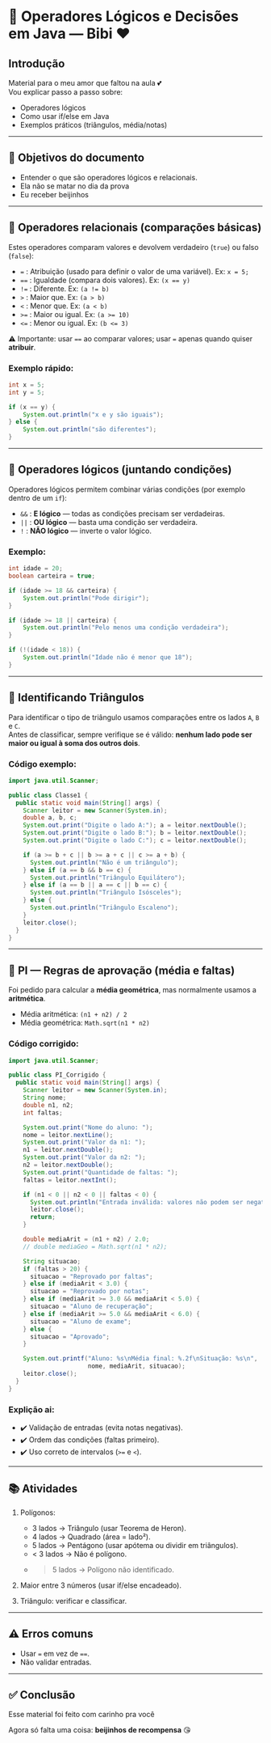 # 📘 Operadores Lógicos e Decisões em Java — Bibi ❤️

## Introdução
Material para o meu amor que faltou na aula 💕  
Vou explicar passo a passo sobre:
- Operadores lógicos
- Como usar if/else em Java
- Exemplos práticos (triângulos, média/notas)


---

## 🎯 Objetivos do documento
- Entender o que são operadores lógicos e relacionais.  
- Ela não se matar no dia da prova  
- Eu receber beijinhos  

---

## 🔹 Operadores relacionais (comparações básicas)
Estes operadores comparam valores e devolvem verdadeiro (`true`) ou falso (`false`):

- `=`  : Atribuição (usado para definir o valor de uma variável). Ex: `x = 5;`  
- `==` : Igualdade (compara dois valores). Ex: `(x == y)`  
- `!=` :  Diferente. Ex: `(a != b)`  
- `>`  : Maior que. Ex: `(a > b)`  
- `<`  : Menor que. Ex: `(a < b)`  
- `>=` : Maior ou igual. Ex: `(a >= 10)`  
- `<=` : Menor ou igual. Ex: `(b <= 3)`

⚠️ Importante: usar `==` ao comparar valores; usar `=` apenas quando quiser **atribuir**.

### Exemplo rápido:
```java
int x = 5;
int y = 5;

if (x == y) {
    System.out.println("x e y são iguais");
} else {
    System.out.println("são diferentes");
}
```

---

## 🔹 Operadores lógicos (juntando condições)
Operadores lógicos permitem combinar várias condições (por exemplo dentro de um `if`):

- `&&` : **E lógico** — todas as condições precisam ser verdadeiras.  
- `||` : **OU lógico** — basta uma condição ser verdadeira.  
- `!`  : **NÃO lógico** — inverte o valor lógico.  

### Exemplo:
```java
int idade = 20;
boolean carteira = true;

if (idade >= 18 && carteira) {
    System.out.println("Pode dirigir");
}

if (idade >= 18 || carteira) {
    System.out.println("Pelo menos uma condição verdadeira");
}

if (!(idade < 18)) {
    System.out.println("Idade não é menor que 18");
}
```

---

## 🔹 Identificando Triângulos
Para identificar o tipo de triângulo usamos comparações entre os lados `A`, `B` e `C`.  
Antes de classificar, sempre verifique se é válido: **nenhum lado pode ser maior ou igual à soma dos outros dois**.

### Código exemplo:
```java
import java.util.Scanner;

public class Classe1 {
  public static void main(String[] args) {
    Scanner leitor = new Scanner(System.in);
    double a, b, c;
    System.out.print("Digite o lado A:"); a = leitor.nextDouble();
    System.out.print("Digite o lado B:"); b = leitor.nextDouble();
    System.out.print("Digite o lado C:"); c = leitor.nextDouble();

    if (a >= b + c || b >= a + c || c >= a + b) {
      System.out.println("Não é um triângulo");
    } else if (a == b && b == c) {
      System.out.println("Triângulo Equilátero");
    } else if (a == b || a == c || b == c) {
      System.out.println("Triângulo Isósceles");
    } else {
      System.out.println("Triângulo Escaleno");
    }
    leitor.close();
  }
}
```

---

## 🔹 PI — Regras de aprovação (média e faltas)
Foi pedido para calcular a **média geométrica**, mas normalmente usamos a **aritmética**.  

- Média aritmética: `(n1 + n2) / 2`  
- Média geométrica: `Math.sqrt(n1 * n2)`  

### Código corrigido:
```java
import java.util.Scanner;

public class PI_Corrigido {
  public static void main(String[] args) {
    Scanner leitor = new Scanner(System.in);
    String nome;
    double n1, n2;
    int faltas;

    System.out.print("Nome do aluno: ");
    nome = leitor.nextLine();
    System.out.print("Valor da n1: ");
    n1 = leitor.nextDouble();
    System.out.print("Valor da n2: ");
    n2 = leitor.nextDouble();
    System.out.print("Quantidade de faltas: ");
    faltas = leitor.nextInt();

    if (n1 < 0 || n2 < 0 || faltas < 0) {
      System.out.println("Entrada inválida: valores não podem ser negativos.");
      leitor.close();
      return;
    }

    double mediaArit = (n1 + n2) / 2.0;
    // double mediaGeo = Math.sqrt(n1 * n2);

    String situacao;
    if (faltas > 20) {
      situacao = "Reprovado por faltas";
    } else if (mediaArit < 3.0) {
      situacao = "Reprovado por notas";
    } else if (mediaArit >= 3.0 && mediaArit < 5.0) {
      situacao = "Aluno de recuperação";
    } else if (mediaArit >= 5.0 && mediaArit < 6.0) {
      situacao = "Aluno de exame";
    } else {
      situacao = "Aprovado";
    }

    System.out.printf("Aluno: %s\nMédia final: %.2f\nSituação: %s\n",
                      nome, mediaArit, situacao);
    leitor.close();
  }
}
```

### Explição ai:
- ✔️ Validação de entradas (evita notas negativas).  
- ✔️ Ordem das condições (faltas primeiro).  
- ✔️ Uso correto de intervalos (`>=` e `<`).  

---

## 📚 Atividades
1. Polígonos:  
   - 3 lados → Triângulo (usar Teorema de Heron).  
   - 4 lados → Quadrado (área = lado²).  
   - 5 lados → Pentágono (usar apótema ou dividir em triângulos).  
   - < 3 lados → Não é polígono.  
   - > 5 lados → Polígono não identificado.  

2. Maior entre 3 números (usar if/else encadeado).  
3. Triângulo: verificar e classificar.  

---

## ⚠️ Erros comuns
- Usar `=` em vez de `==`.  
- Não validar entradas.  

---

## ✅ Conclusão
Esse material foi feito com carinho pra você    

Agora só falta uma coisa: **beijinhos de recompensa** 😘
